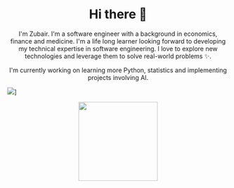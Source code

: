 ### <h1 align=center>Hi there 👋</h1>

<p align=center>I'm Zubair. I'm a software engineer with a background in economics, finance and medicine. I'm a life long learner looking forward to developing my technical expertise in software engineering. I love to explore new technologies and leverage them to solve real-world problems ✨.
  
<p align=center>I'm currently working on learning more Python, statistics and implementing projects involving AI.</p>

<img src="https://github-readme-stats.vercel.app/api/top-langs/?username=zubair&langs_count=5&theme=dracula&layout=compact" />]



<p align=center><img height="180em" src="https://github-readme-stats.vercel.app/api?username=zubair-akbar&show_icons=true&hide_border=true&&count_private=true&include_all_commits=true&theme=dracula" /></p>

<!--
**zubair-akbar/zubair-akbar** is a ✨ _special_ ✨ repository because its `README.md` (this file) appears on your GitHub profile.

Here are some ideas to get you started:

- 🔭 I’m currently working on ...
- 🌱 I’m currently learning ...
- 👯 I’m looking to collaborate on ...
- 🤔 I’m looking for help with ...
- 💬 Ask me about ...
- 📫 How to reach me: ...
- 😄 Pronouns: ...
- ⚡ Fun fact: ...
-->
